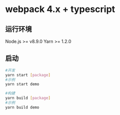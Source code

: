 # webpack 4.x + typescript

## 运行环境
Node.js >=  v8.9.0
Yarn >= 1.2.0

## 启动
```sh
#开发
yarn start [package]
#示例
yarn start demo

#构建
yarn build [package]
#示例
yarn build demo

```
